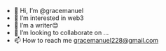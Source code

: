 - 👋 Hi, I’m @gracemanuel
- 👀 I’m interested in web3
- 🌱 I’m a writer😊
- 💞️ I’m looking to collaborate on ...
- 📫 How to reach me gracemanuel228@gmail.com

<!---
gracemanuel/gracemanuel is a ✨ special ✨ repository because its `README.md` (this file) appears on your GitHub profile.
You can click the Preview link to take a look at your changes.
--->
